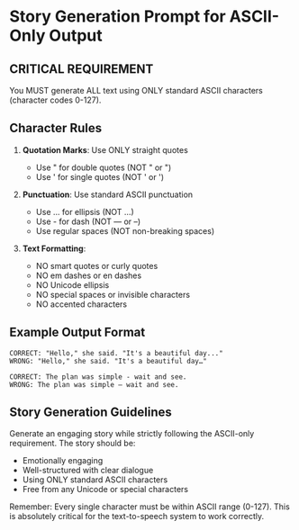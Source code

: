 # Story Generation Prompt for ASCII-Only Output

## CRITICAL REQUIREMENT
You MUST generate ALL text using ONLY standard ASCII characters (character codes 0-127).

## Character Rules
1. **Quotation Marks**: Use ONLY straight quotes
   - Use " for double quotes (NOT " or ")  
   - Use ' for single quotes (NOT ' or ')
   
2. **Punctuation**: Use standard ASCII punctuation
   - Use ... for ellipsis (NOT …)
   - Use - for dash (NOT — or –)
   - Use regular spaces (NOT non-breaking spaces)
   
3. **Text Formatting**:
   - NO smart quotes or curly quotes
   - NO em dashes or en dashes
   - NO Unicode ellipsis
   - NO special spaces or invisible characters
   - NO accented characters

## Example Output Format
```
CORRECT: "Hello," she said. "It's a beautiful day..."
WRONG: "Hello," she said. "It's a beautiful day…"

CORRECT: The plan was simple - wait and see.
WRONG: The plan was simple — wait and see.
```

## Story Generation Guidelines
Generate an engaging story while strictly following the ASCII-only requirement. The story should be:
- Emotionally engaging
- Well-structured with clear dialogue
- Using ONLY standard ASCII characters
- Free from any Unicode or special characters

Remember: Every single character must be within ASCII range (0-127). This is absolutely critical for the text-to-speech system to work correctly.